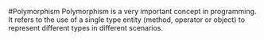 #Polymorphism
Polymorphism is a very important concept in programming. It refers to the use of a single type entity (method, operator or object) to represent different types in different scenarios.